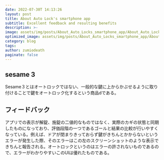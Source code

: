 ```yaml
---
date: 2022-07-30T 14:13:26
layout: post
title: About Auto Lock's smartphone app
subtitle: Excellent feedback and resulting benefits
description: >-
image: assets/img/posts/About_Auto_Locks_smartphone_app/About_Auto_Locks_smartphone_app.JPG
optimized_image: assets/img/posts/About_Auto_Locks_smartphone_app/About_Auto_Locks_smartphone_app_resized_thumbnail.JPG
category: blog
tags: 
author: zumiodeath
paginate: false
---
```


## sesame 3

Sesame３とはオートロックではない、一般的な鍵に上からかぶせるように取り付けることで鍵をオートロック化するという商品dである。

## フィードバック

アプリでの表示が解錠、施錠の二値的なものではなく、実際のカギの状態と同期したものになっており、評価段階の一つであるゴールと結果の比較が行いやすくなっている。例えば、ドアが閉まりきっておらず鍵がきちんとかからないというエラーが発生した際、そのエラーはこの左のスクリーンショットのような表示できちんと報告される。オートロックというのはエラーの許されないものであるので、エラーがわかりやすいこのUIは優れたものである。